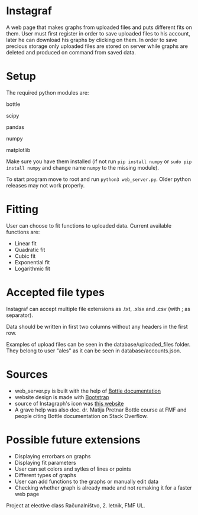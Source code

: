 # Instagraf
A web page that makes graphs from uploaded files and puts different fits on them.
User must first register in order to save uploaded files to his account, later he can download his graphs by clicking on them. 
In order to save precious storage only uploaded files are stored on server while graphs are deleted and produced on command from saved data.

# Setup

The required python modules are:

bottle

scipy

pandas

numpy

matplotlib

Make sure you have them installed (if not run `pip install numpy` or `sudo pip install numpy` and change name `numpy` to the missing module).

To start program move to root and run `python3 web_server.py`.
Older python releases may not work properly.

# Fitting 

User can choose to fit functions to uploaded data. Current available functions are:

* Linear fit
* Quadratic fit
* Cubic fit
* Exponential fit
* Logarithmic fit

# Accepted file types

Instagraf can accept multiple file extensions as .txt, .xlsx and .csv (with ; as separator). 

Data should be written in first two columns without any headers in the first row.

Examples of upload files can be seen in the database/uploaded_files folder. They belong to user "ales" as it can be seen in database/accounts.json.


# Sources
* web_server.py is built with the help of [Bottle documentation](https://bottlepy.org/docs/dev/)
* website design is made with [Bootstrap](https://getbootstrap.com/)
* source of Instagraph's icon was [this website](https://www.obfuscata.com/how-to-make-a-line-graph-7899.html) 
* A grave help was also doc. dr. Matija Pretnar Bottle course at FMF and people citing Bottle documentation on Stack Overflow.

# Possible future extensions
* Displaying errorbars on graphs
* Displaying fit parameters
* User can set colors and sytles of lines or points
* Different types of graphs
* User can add functions to the graphs or manually edit data
* Checking whether graph is already made and not remaking it for a faster web page


Project at elective class Računalništvo, 2. letnik, FMF UL.